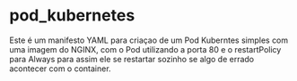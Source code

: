 # pod_kubernetes
Este é um manifesto YAML para criaçao de um Pod Kuberntes simples com uma imagem do NGINX, com o Pod utilizando a porta 80 e o restartPolicy para Always para assim ele se restartar sozinho se algo de errado acontecer com o container.
